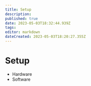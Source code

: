 ```yaml
---
title: Setup
description: 
published: true
date: 2023-05-03T18:32:44.939Z
tags: 
editor: markdown
dateCreated: 2023-05-03T18:20:27.355Z
---
```


# Setup
* Hardware
* Software
